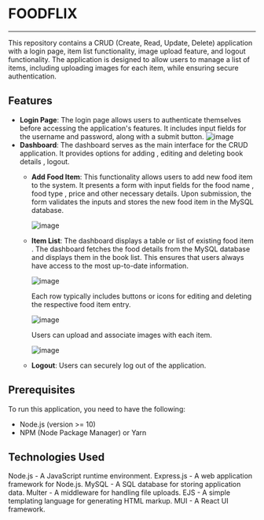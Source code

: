 # FOODFLIX
----------------------------------------------------------------------------------------------------------------------------------------
This repository contains a CRUD (Create, Read, Update, Delete) application with a login page, item list functionality, image upload feature, and logout functionality. The application is designed to allow users to manage a list of items, including uploading images for each item, while ensuring secure authentication.
 ## Features ##
* **Login Page**: The login page allows users to authenticate themselves before accessing the application's features. It includes input fields for the username and password, along with a submit button.
![image](https://github.com/Shradha1303/FOODFLIX/assets/101780065/7f14d841-7399-46d1-88fa-89af6b28ebcb)
* **Dashboard**: The dashboard serves as the main interface for the CRUD application. It provides options for adding , editing and deleting book details , logout.
    * **Add Food Item**: This functionality allows users to add new food item to the system. It presents a form with input fields for the food name , food type , price and other necessary details. Upon submission, the form validates the inputs and stores the new food item in the MySQL database.
      
      ![image](https://github.com/Shradha1303/FOODFLIX/assets/101780065/0225d634-0063-4d0b-8312-c4efcaf45f1a)

    * **Item List**: The dashboard displays a table or list of existing food item . The dashboard fetches the food details from the MySQL database and displays them in the book list. This ensures that users always have access to the most up-to-date information.
        
        ![image](https://github.com/Shradha1303/FOODFLIX/assets/101780065/6e24abf2-3644-4334-9b6c-ec0c0b9eada9)
        
        Each row typically includes buttons or icons for editing and deleting the respective food item entry.
        
        ![image](https://github.com/Shradha1303/FOODFLIX/assets/101780065/7026e4c7-7f6d-4e06-9b36-9cd1f8c60f59)
        
         Users can upload and associate images with each item.
        
        ![image](https://github.com/Shradha1303/FOODFLIX/assets/101780065/9c0b716e-56fc-4a3f-83b4-3a86d1d2b2d0)

    * **Logout**: Users can securely log out of the application.
## Prerequisites ##
To run this application, you need to have the following:

* Node.js (version >= 10)
* NPM (Node Package Manager) or Yarn

## Technologies Used ##

Node.js - A JavaScript runtime environment.
Express.js - A web application framework for Node.js.
MySQL - A SQL database for storing application data.
Multer - A middleware for handling file uploads.
EJS - A simple templating language for generating HTML markup.
MUI - A  React UI framework.
